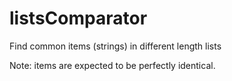 # listsComparator
Find common items (strings) in different length lists

Note: items are expected to be perfectly identical.
